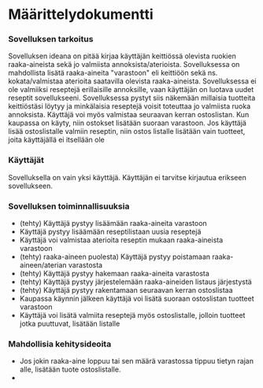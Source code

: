# Määrittelydokumentti

### Sovelluksen tarkoitus

Sovelluksen ideana on pitää kirjaa käyttäjän keittiössä olevista ruokien raaka-aineista sekä jo valmiista annoksista/aterioista. Sovelluksessa on mahdollista lisätä raaka-aineita "varastoon" eli keittiöön sekä ns. kokata/valmistaa aterioita saatavilla olevista raaka-aineista. Sovelluksessa ei ole valmiiksi reseptejä erillaisille annoksille, vaan käyttäjän on luotava uudet reseptit sovellukseeni. Sovelluksessa pystyt siis näkemään millaisia tuotteita keittiöstäsi löytyy ja minkälaisia reseptejä voisit toteuttaa jo valmiista ruoka annoksista. Käyttäjä voi myös valmistaa seuraavan kerran ostoslistan. Kun kaupassa on käyty, niin ostokset lisätään suoraan varastoon. Jos käyttäjä lisää ostoslistalle valmiin reseptin, niin ostos listalle lisätään vain tuotteet, joita käyttäjällä ei itsellään ole

### Käyttäjät

Sovelluksella on vain yksi käyttäjä. Käyttäjän ei tarvitse kirjautua erikseen sovellukseen.

### Sovelluksen toiminnallisuuksia

* (tehty) Käyttäjä pystyy lisäämään raaka-aineita varastoon
* Käyttäjä pystyy lisäämään reseptilistaan uusia reseptejä 
* Käyttäjä voi valmistaa aterioita reseptin mukaan raaka-aineista varastoon
* (tehty) raaka-aineen puolesta) Käyttäjä pystyy poistamaan raaka-aineen/aterian varastosta 
* (tehty) Käyttäjä pystyy hakemaan raaka-aineita varastosta
* (tehty) Käyttäjä pystyy järjestelemään raaka-aineiden listaus järjestystä
* (tehty) Käyttäjä pystyy rakentamaan seuraavan kerran ostoslistaa
* Kaupassa käynnin jälkeen käyttäjä voi lisätä suoraan ostoslistan tuotteet varastoon
* Käyttäjä voi lisätä valmiita reseptejä myös ostoslistalle, jolloin tuotteet jotka puuttuvat, lisätään listalle

### Mahdollisia kehitysideoita

* Jos jokin raaka-aine loppuu tai sen määrä varastossa tippuu tietyn rajan alle, lisätään tuote ostoslistalle.
* 
